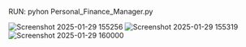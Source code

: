 RUN: pyhon Personal_Finance_Manager.py


![Screenshot 2025-01-29 155256](https://github.com/user-attachments/assets/edf14b18-fe6c-40b7-8dce-a758169d54ba)
![Screenshot 2025-01-29 155319](https://github.com/user-attachments/assets/72e4ac27-597b-4075-950f-19e71dfa1c86)
![Screenshot 2025-01-29 160000](https://github.com/user-attachments/assets/0be953dd-8e43-490d-bd23-d236b89e0a27)
